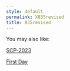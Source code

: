 ```yaml
---
style: default
permalink: X835revised
title: 835revised
---
```

You may also like:

[SCP-2023](http://scp-wiki.net/scp-2023)

[First Day](http://scp-wiki.net/first-day)
